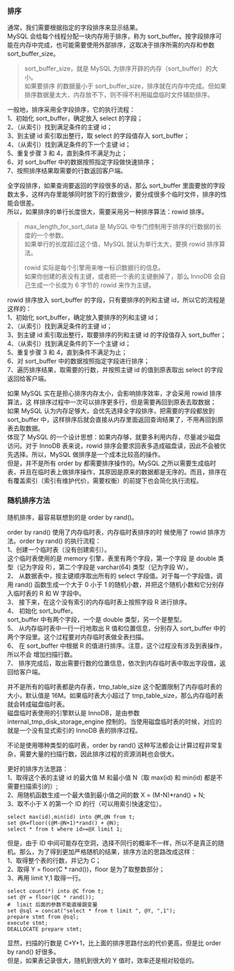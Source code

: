 
### 排序
通常，我们需要根据指定的字段排序来显示结果。   
MySQL 会给每个线程分配一块内存用于排序，称为 sort_buffer。按字段排序可能在内存中完成，也可能需要使用外部排序，这取决于排序所需的内存和参数 sort_buffer_size。  
> sort_buffer_size，就是 MySQL 为排序开辟的内存（sort_buffer）的大小。  
> 如果要排序 的数据量小于 sort_buffer_size，排序就在内存中完成。但如果排序数据量太大，内存放不下，则不得不利用磁盘临时文件辅助排序。  

一般地，排序采用全字段排序，它的执行流程：  
1、初始化 sort_buffer，确定放入 select 的字段；  
2、（从索引）找到满足条件的主键 id；  
3、到主键 id 索引取出整行，取 select 的字段值存入 sort_buffer；  
4、（从索引）找到满足条件的下一个主键 id；  
5、重复步骤 3 和 4，直到条件不满足为止；  
6、对 sort_buffer 中的数据按照指定字段做快速排序；  
7、按照排序结果取需要的行数返回客户端。  

全字段排序，如果查询要返回的字段很多的话，那么 sort_buffer 里面要放的字段数太多，这样内存里能够同时放下的行数很少，要分成很多个临时文件，排序的性能会很差。  
所以，如果排序的单行长度很大，需要采用另一种排序算法：rowid 排序。  
> max_length_for_sort_data 是 MySQL 中专门控制用于排序的行数据的长度的一个参数。  
> 如果单行的长度超过这个值，MySQL 就认为单行太大，要换 rowid 排序算法。  
> 
> rowid 实际是每个引擎用来唯一标识数据行的信息。  
> 如果你创建的表没有主键，或者把一个表的主键删掉了，那么 InnoDB 会自 己生成一个长度为 6 字节的 rowid 来作为主键。  

rowid 排序放入 sort_buffer 的字段，只有要排序的列和主键 id，所以它的流程是这样的：  
1、初始化 sort_buffer，确定放入要排序的列和主键 id；  
2、（从索引）找到满足条件的主键 id；  
3、到主键 id 索引取出整行，取要排序的列和主键 id 的字段值存入 sort_buffer；  
4、（从索引）找到满足条件的下一个主键 id；  
5、重复步骤 3 和 4，直到条件不满足为止；  
6、对 sort_buffer 中的数据按照指定字段进行排序；  
7、遍历排序结果，取需要的行数，并按照主键 id 的值到原表取出 select 的字段返回给客户端。  

如果 MySQL 实在是担心排序内存太小，会影响排序效率，才会采用 rowid 排序算法，这 样排序过程中一次可以排序更多行，但是需要再回到原表去取数据；  
如果 MySQL 认为内存足够大，会优先选择全字段排序，把需要的字段都放到 sort_buffer 中，这样排序后就会直接从内存里面返回查询结果了，不用再回到原表去取数据。  
体现了 MySQL 的一个设计思想：如果内存够，就要多利用内存，尽量减少磁盘访问。对于 InnoDB 表来说，rowid 排序会要求回表多造成磁盘读，因此不会被优先选择。所以，MySQL 做排序是一个成本比较高的操作。  
但是，并不是所有 order by 都需要排序操作的。MySQL 之所以需要生成临时表，并且在临时表上做排序操作，其原因是原来的数据都是无序的。而且，排序在有覆盖索引（索引有维护代价，需要权衡）的前提下也会简化执行流程。  

### 随机排序方法  
随机排序，最容易联想到的是 order by rand()。  

order by rand() 使用了内存临时表，内存临时表排序的时 候使用了 rowid 排序方法。order by rand() 的执行流程：  
1、创建一个临时表（没有创建索引）。  
这个临时表使用的是 memory 引擎，表里有两个字段，第一个字段 是 double 类型（记为字段 R），第二个字段是 varchar(64) 类型（记为字段 W）。  
2、 从数据表中，按主键顺序取出所有的 select 字段值。对于每一个字段值，调用 rand() 函数生成一个大于 0 小于 1 的随机小数，并把这个随机小数和它分别存入临时表的 R 和 W 字段中。   
3、 接下来，在这个没有索引的内存临时表上按照字段 R 进行排序。  
4、 初始化 sort_buffer。  
sort_buffer 中有两个字段，一个是 double 类型，另一个是整型。  
5、 从内存临时表中一行一行地取出 R 值和位置信息，分别存入 sort_buffer 中的两个字段里。这个过程要对内存临时表做全表扫描。  
6、 在 sort_buffer 中根据 R 的值进行排序。注意，这个过程没有涉及到表操作，所以不会 增加扫描行数。  
7、 排序完成后，取出需要行数的位置信息，依次到内存临时表中取出字段值，返回给客户端。

并不是所有的临时表都是内存表，tmp_table_size 这个配置限制了内存临时表的大小，默认值是 16M。如果临时表大小超过了 tmp_table_size，那么内存临时表就会转成磁盘临时表。  
磁盘临时表使用的引擎默认是 InnoDB，是由参数 internal_tmp_disk_storage_engine 控制的。当使用磁盘临时表的时候，对应的就是一个没有显式索引的 InnoDB 表的排序过程。  

不论是使用哪种类型的临时表，order by rand() 这种写法都会让计算过程非常复杂，需要大量的扫描行数，因此排序过程的资源消耗也会很大。  

更好的排序方法思路：  
1、取得这个表的主键 id 的最大值 M 和最小值 N（取 max(id) 和 min(id) 都是不需要扫描索引的）;  
2、用随机函数生成一个最大值到最小值之间的数 X = (M-N)*rand() + N;  
3、取不小于 X 的第一个 ID 的行（可以用索引快速定位）。
```mysql
select max(id),min(id) into @M,@N from t;
set @X=floor((@M-@N+1)*rand() + @N);
select * from t where id>=@X limit 1;
```
但是，由于 ID 中间可能存在空洞，选择不同行的概率不一样，所以不是真正的随机。那么，为了得到更加严格随机的结果，排序方法的思路改成这样：  
1、取得整个表的行数，并记为 C；  
2、取得 Y = floor(C * rand())，floor 是为了取整数部分；  
3、再用 limit Y,1 取得一行。  
```mysql
select count(*) into @C from t; 
set @Y = floor(@C * rand()); 
#  limit 后面的参数不能直接跟变量
set @sql = concat("select * from t limit ", @Y, ",1"); 
prepare stmt from @sql; 
execute stmt; 
DEALLOCATE prepare stmt;
```
显然，扫描的行数是 C+Y+1，比上面的排序思路付出的代价更高，但是比 order by rand() 好很多。  
但是，如果表记录很大，随机到很大的 Y 值时，效率还是相对较低的。  

